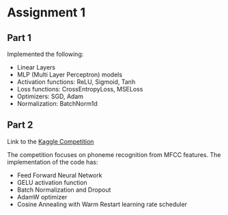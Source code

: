 # Assignment 1

## Part 1

Implemented the following:

- Linear Layers
- MLP (Multi Layer Perceptron) models
- Activation functions: ReLU, Sigmoid, Tanh
- Loss functions: CrossEntropyLoss, MSELoss
- Optimizers: SGD, Adam
- Normalization: BatchNorm1d

## Part 2

Link to the [Kaggle Competition](https://www.kaggle.com/competitions/11785-hw1p2-f24/leaderboard?search=Yash+Thakkar)

The competition focuses on phoneme recognition from MFCC features. The implementation of the code has:
- Feed Forward Neural Network
- GELU activation function
- Batch Normalization and Dropout
- AdamW optimizer
- Cosine Annealing with Warm Restart learning rate scheduler
